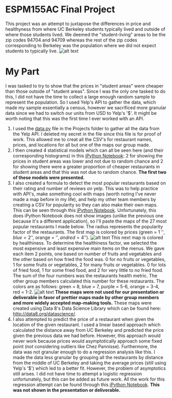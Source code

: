 # ESPM155AC Final Project
This project was an attempt to juxtapose the differences in price and healthyness from where UC Berkeley students typically lived and outside of where those students lived. We deemed the "student-living" areas to be the zip codes 94704 and 94709 whereas the rest of the zip codes corresponding to Berkeley was the population where we did not expect students to typically live.
![alt text](https://raw.githubusercontent.com/cameronmalloy/ESPM155AC/master/zipcodesfinal.png)
# My Part
I was tasked to try to show that the prices in "student areas" were cheaper than those outside of "student areas". Since I was the only one tasked to do this, I did not have the time to collect a large enough random sample to represent the population. So I used Yelp's API to gather the data, which made my sample essentially a census, however we sacrificed more granular data since we had to switch our units from USD to Yelp's '$'. It might be worth noting that this was the first time I ever worked with an API.
1. I used the [data.py](Project/data.py) file in the Projects folder to gather all the data from the Yelp API. I deleted my secret in the file since this file is for proof of work. This allowed me to creat all the CSV's for restaurant names, prices, and locations for all but one of the maps our group made.
2. I then created 4 statistical models which can all be seen here (and their corresponding histograms) in this [iPython Notebook](ESPM155ACProject.ipynb): 2 for showing the prices in student areas was lower and not due to random chance and 2 for showing there were a greater proportion of cheaper restaurants in student areas and that this was not due to random chance. **The first two of these models were presented.**
3. I also created a formula to detect the most popular restaurants based on their rating and number of reviews on yelp. This was to help practice with API's, make something cool with maps (worth noting I've never made a map before in my life), and help my other team members by creating a CSV for popularity so they can also make their own maps. This can be seen through this [iPython Notebook](Popularity+Map.ipynb). Unfortunately, this does iPython Notebook does not show images (unlike the previous one because it's a different application), so I'll paste the maps of the 27 most popular restaurants I made below. The radius represents the popularity factor of the restaurants. The first map is colored by prices (green = 1 '$', blue = 2 '$', orange = '$', and red = 4 '$').
![alt text](https://raw.githubusercontent.com/cameronmalloy/ESPM155AC/master/popularity%20price%20map.png)
This next map is colored by healthiness. To determine the healthiness factor, we selected the most expensive and least expensive main items on the menus. We gave each item 2 points, one based on number of fruits and vegetables and the other based on how fried the food was. 0 for no fruits or vegetables, 1 for some fruits or vegetables, 2 for many fruits or vegetables. 0 for lots of fried food, 1 for some fried food, and 2 for very little to no fried food. The sum of the four numbers was the restaurants health metric.
The other group members calculated this number for these restaurants. The colors are as follows: green = 8, blue = 7, purple = 5-6, orange = 3-4, red = 1-2.
![alt text](https://raw.githubusercontent.com/cameronmalloy/ESPM155AC/master/popularity%20health%20map.png)
**These maps were not used for our presentation or deliverable in favor of prettier maps made by other group members and more widely accepted map-making tools.**
These maps were created using Data 8's Data Science Library which can be found here: http://data8.org/datascience/.
4. I also attempted to predict the price of a restaurant when given the location of the given restaurant. I used a linear based approach which calculated the distance away from UC Berkeley and predicted the price given the previous data we had before. However, this approach would never work because prices would asymptotically approach some fixed point (not considering outliers like Chez Pannisse). Furthermore, the data was not granular enough to do a regression analysis like this. I made the data less granular by grouping all the restaurants by distance from the middle of UC Berkeley and taking the average prices (still using Yelp's '$') which led to a better fit. However, the problem of asymptotics still arises. I did not have time to attempt a logistic regression unfortunately, but this can be added as future work. All the work for this regression attempt can be found through this [iPython Notebook](ESPM155ACFinalProjectRegressionAvg.ipynb). **This was not shown in the presentation or deliverable.**

